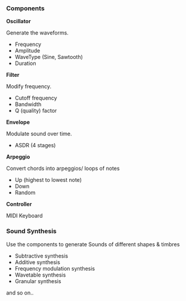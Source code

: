 ### Components

**Oscillator**

Generate the waveforms.

- Frequency
- Amplitude
- WaveType (Sine, Sawtooth)
- Duration

**Filter**

Modify frequency.

- Cutoff frequency
- Bandwidth
- Q (quality) factor


**Envelope**

Modulate sound over time.

- ASDR (4 stages)

**Arpeggio**

Convert chords into arpeggios/ loops of notes

- Up (highest to lowest note)
- Down
- Random

**Controller**

MIDI Keyboard


### Sound Synthesis

Use the components to generate Sounds of different shapes & timbres

-  Subtractive synthesis
-  Additive synthesis
-  Frequency modulation synthesis
-  Wavetable synthesis
-  Granular synthesis
  
and so on..